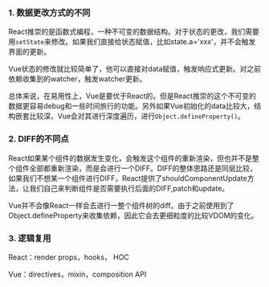 ### 1. 数据更改方式的不同

React推崇的是函数式编程，一种不可变的数据结构。对于状态的更改，我们需要用`setState`来修改。如果我们直接给状态赋值，比如state.a='xxx'，并不会触发界面的更新。

Vue状态的修改就比较简单了，他可以直接对data赋值，触发响应式更新。对之前依赖收集到的watcher，触发watcher更新。

总体来说，在易用性上，Vue是要优于React的。但是React推崇的这个不可变的数据更容易debug和一些时间旅行的功能。另外如果Vue初始化的data比较大，结构嵌套比较深，Vue会对其进行深度遍历，进行`Object.defineProperty()`。

### 2. DIFF的不同点

React如果某个组件的数据发生变化，会触发这个组件的重新渲染，但也并不是整个组件全部都重新渲染，而是会进行一个DIFF。DIFF的整体思路还是同层比较，如果我们不想某一个组件进行DIFF，React提供了shouldComponentUpdate方法，让我们自己来判断组件是否需要执行后面的DIFF,patch和update。

Vue并不会像React一样会去进行一整个组件树的diff。由于之前使用到了Object.defineProperty来收集依赖，因此它会去更细粒度的比较VDOM的变化。

### 3. 逻辑复用

React：render props，hooks， HOC

Vue：directives，mixin，composition API
